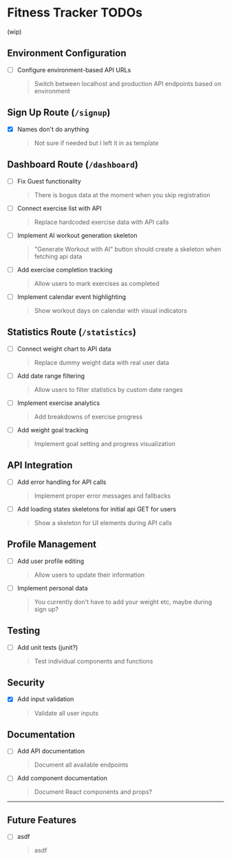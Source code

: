 # Fitness Tracker TODOs
(wip)
## Environment Configuration
- [ ] Configure environment-based API URLs
  > Switch between localhost and production API endpoints based on environment
  

## Sign Up Route (`/signup`)
- [x] Names don't do anything
    > Not sure if needed but I left it in as template


## Dashboard Route (`/dashboard`)

- [ ] Fix Guest functionality
  > There is bogus data at the moment when you skip registration

- [ ] Connect exercise list with API
  > Replace hardcoded exercise data with API calls

- [ ] Implement AI workout generation skeleton
  > "Generate Workout with AI" button should create a skeleton when fetching api data

- [ ] Add exercise completion tracking
  > Allow users to mark exercises as completed

- [ ] Implement calendar event highlighting
  > Show workout days on calendar with visual indicators

## Statistics Route (`/statistics`)
- [ ] Connect weight chart to API data
  > Replace dummy weight data with real user data

- [ ] Add date range filtering
  > Allow users to filter statistics by custom date ranges

- [ ] Implement exercise analytics
  > Add breakdowns of exercise progress

- [ ] Add weight goal tracking
  > Implement goal setting and progress visualization

## API Integration
- [ ] Add error handling for API calls
  > Implement proper error messages and fallbacks

- [ ] Add loading states skeletons for initial api GET for users
  > Show a skeleton for UI elements during API calls

## Profile Management
- [ ] Add user profile editing
  > Allow users to update their information

- [ ] Implement personal data
  > You currently don't have to add your weight etc, maybe during sign up?

  
## Testing
- [ ] Add unit tests (junit?)
  > Test individual components and functions

## Security
- [x] Add input validation
  > Validate all user inputs


## Documentation
- [ ] Add API documentation
  > Document all available endpoints

- [ ] Add component documentation
  > Document React components and props?


---
## Future Features
- [ ] asdf
  > asdf
  
